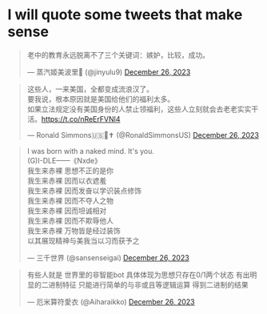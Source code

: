 # I will quote some tweets that make sense 

<blockquote class="twitter-tweet"><p lang="zh" dir="ltr">老中的教育永远脱离不了三个关键词：嫉妒，比较，成功。</p>&mdash; 蒸汽姬美波里🍥 (@jinyulu9) <a href="https://twitter.com/jinyulu9/status/1739521287410917796?ref_src=twsrc%5Etfw">December 26, 2023</a></blockquote> 
<blockquote class="twitter-tweet"><p lang="zh" dir="ltr">这些人，一来美国，全都变成流浪汉了。<br>要我说，根本原因就是美国给他们的福利太多。<br>如果立法规定没有美国身份的人禁止领福利，这些人立刻就会去老老实实干活。<a href="https://t.co/nReErFVNl4">https://t.co/nReErFVNl4</a></p>&mdash; Ronald Simmons🇺🇸🦅✝️ (@RonaldSimmonsUS) <a href="https://twitter.com/RonaldSimmonsUS/status/1739675452485280069?ref_src=twsrc%5Etfw">December 26, 2023</a></blockquote> 
<blockquote class="twitter-tweet"><p lang="zh" dir="ltr">I was born with a naked mind. It&#39;s you.<br>(G)I-DLE——《Nxde》<br>我生来赤裸 思想不正的是你<br>我生来赤裸 因而以衣遮羞<br>我生来赤裸 因而发奋以学识装点修饰<br>我生来赤裸 因而不夺人之物<br>我生来赤裸 因而坦诚相对<br>我生来赤裸 因而不欺辱他人<br>我生来赤裸 万物皆是经过装饰<br>以其展现精神与美我当以习而获予之</p>&mdash; 三千世界 (@sansenseigai) <a href="https://twitter.com/sansenseigai/status/1739586211491320077?ref_src=twsrc%5Etfw">December 26, 2023</a></blockquote> 
<blockquote class="twitter-tweet" data-conversation="none"><p lang="zh" dir="ltr">有些人就是 世界里的非智能bot 具体体现为思想只存在0/1两个状态 有出明显的二进制特征 只能进行简单的与非或且等逻辑运算 得到二进制的结果</p>&mdash; 厄米算符愛衣 (@Aiharaikko) <a href="https://twitter.com/Aiharaikko/status/1739499074422976571?ref_src=twsrc%5Etfw">December 26, 2023</a></blockquote> <script async src="https://platform.twitter.com/widgets.js" charset="utf-8"></script>
